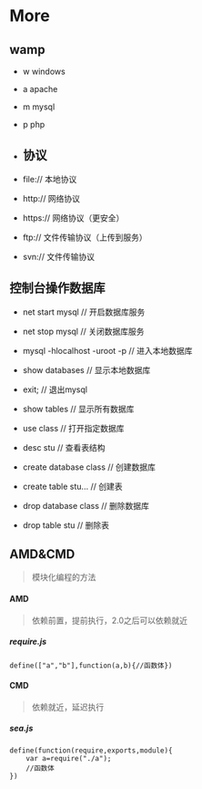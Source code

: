 # More

## wamp

* w   windows
* a    apache
* m   mysql
* p    php

* ## 协议
* file://    本地协议

* http://   网络协议

* https://    网络协议（更安全）

* ftp://    文件传输协议（上传到服务）

* svn://   文件传输协议

## 控制台操作数据库

* net start mysql  // 开启数据库服务
* net stop mysql  // 关闭数据库服务

* mysql -hlocalhost -uroot -p   // 进入本地数据库

* show databases // 显示本地数据库

* exit;  // 退出mysql

* show tables  // 显示所有数据库

* use class  // 打开指定数据库

* desc stu  // 查看表结构

* create database class  //  创建数据库

* create table stu...  // 创建表

* drop database class  // 删除数据库

* drop table stu  // 删除表

## AMD&CMD

> 模块化编程的方法

#### AMD

> 依赖前置，提前执行，2.0之后可以依赖就近

##### require.js

```
define(["a","b"],function(a,b){//函数体})
```

#### CMD

> 依赖就近，延迟执行

##### sea.js

```
define(function(require,exports,module){
    var a=require("./a");
    //函数体
})
```



